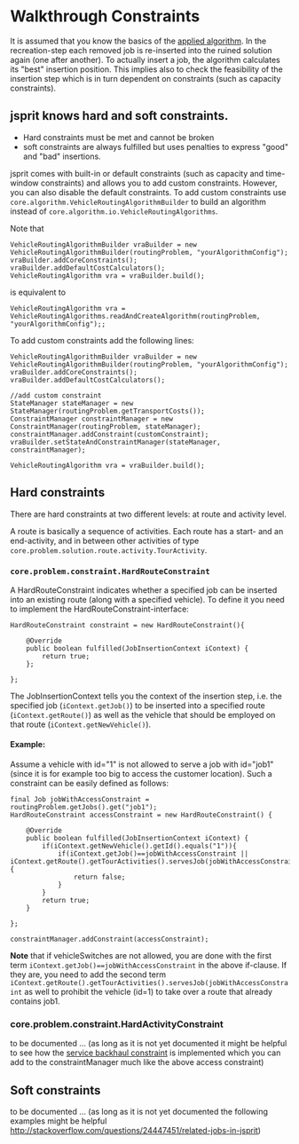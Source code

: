 # Walkthrough Constraints

It is assumed that you know the basics of the [applied algorithm](Meta-Heuristic.md). In the recreation-step each
removed job is re-inserted into the ruined solution again (one after another). To actually insert a job, the algorithm
calculates its "best" insertion position. This implies also to check the feasibility of the insertion step
which is in turn dependent on constraints (such as capacity constraints).<br>

## jsprit knows hard and soft constraints.
- Hard constraints must be met and cannot be broken
- soft constraints are always fulfilled but uses penalties to express "good" and "bad" insertions.

jsprit comes with built-in or default constraints (such as capacity and time-window constraints) and allows you to add
custom constraints. However, you can also disable the default constraints. To add custom constraints use
<code>core.algorithm.VehicleRoutingAlgorithmBuilder</code> to build an algorithm instead of
<code>core.algorithm.io.VehicleRoutingAlgorithms</code>.

Note that

<pre><code>VehicleRoutingAlgorithmBuilder vraBuilder = new VehicleRoutingAlgorithmBuilder(routingProblem, "yourAlgorithmConfig");
vraBuilder.addCoreConstraints();
vraBuilder.addDefaultCostCalculators();
VehicleRoutingAlgorithm vra = vraBuilder.build();
</code></pre>

is equivalent to

<pre><code>VehicleRoutingAlgorithm vra = VehicleRoutingAlgorithms.readAndCreateAlgorithm(routingProblem, "yourAlgorithmConfig");;
</code></pre>

To add custom constraints add the following lines:
<pre><code>VehicleRoutingAlgorithmBuilder vraBuilder = new VehicleRoutingAlgorithmBuilder(routingProblem, "yourAlgorithmConfig");
vraBuilder.addCoreConstraints();
vraBuilder.addDefaultCostCalculators();

//add custom constraint
StateManager stateManager = new StateManager(routingProblem.getTransportCosts());
ConstraintManager constraintManager = new ConstraintManager(routingProblem, stateManager);
constraintManager.addConstraint(customConstraint);
vraBuilder.setStateAndConstraintManager(stateManager, constraintManager);

VehicleRoutingAlgorithm vra = vraBuilder.build();
</code></pre>


## Hard constraints

There are hard constraints at two different levels: at route and activity level.

A route is basically a sequence of activities. Each route has a start- and an end-activity, and in between other activities of type <code>core.problem.solution.route.activity.TourActivity</code>.

### <code>core.problem.constraint.HardRouteConstraint</code>
A HardRouteConstraint indicates whether a specified job can be inserted into an existing route (along with a specified vehicle). To define it you need to implement the HardRouteConstraint-interface:

<pre><code>HardRouteConstraint constraint = new HardRouteConstraint(){

    @Override
    public boolean fulfilled(JobInsertionContext iContext) {
        return true;
	};

};
</code></pre>

The JobInsertionContext tells you the context of the insertion step, i.e. the specified job (<code>iContext.getJob()</code>) to be inserted into
a specified route (<code>iContext.getRoute()</code>) as well as the vehicle
that should be employed on that route (<code>iContext.getNewVehicle()</code>).

#### Example:
Assume a vehicle with id="1" is not allowed to serve a job with id="job1" (since it is for example too big to access the customer location). Such a constraint can be easily defined as follows:

<pre><code>final Job jobWithAccessConstraint = routingProblem.getJobs().get("job1");
HardRouteConstraint accessConstraint = new HardRouteConstraint() {

    @Override
    public boolean fulfilled(JobInsertionContext iContext) {
        if(iContext.getNewVehicle().getId().equals("1")){
            if(iContext.getJob()==jobWithAccessConstraint || iContext.getRoute().getTourActivities().servesJob(jobWithAccessConstraint)){
                return false;
            }
        }
        return true;
    }

};

constraintManager.addConstraint(accessConstraint);
</code></pre>

<strong>Note</strong> that if vehicleSwitches are not allowed, you are done with the first term <code>iContext.getJob()==jobWithAccessConstraint</code> in the above if-clause. If they are, you need to add the second term <code>iContext.getRoute().getTourActivities().servesJob(jobWithAccessConstraint</code> as well to prohibit the vehicle (id=1) to take over a route that already contains job1.

### core.problem.constraint.HardActivityConstraint
to be documented ... (as long as it is not yet documented it might be helpful to see how the [service backhaul constraint](https://github.com/jsprit/jsprit/blob/master/jsprit-core/src/main/java/jsprit/core/problem/constraint/ServiceDeliveriesFirstConstraint.java) is implemented which you can add to the constraintManager much like the above access constraint)

## Soft constraints
to be documented ... (as long as it is not yet documented the following examples might be helpful http://stackoverflow.com/questions/24447451/related-jobs-in-jsprit)
